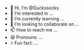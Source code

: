 - 👋 Hi, I’m @Duckssocks
- 👀 I’m interested in ...
- 🌱 I’m currently learning ...
- 💞️ I’m looking to collaborate on ...
- 📫 How to reach me ...
- 😄 Pronouns: ...
- ⚡ Fun fact: ...

<!---
Duckssocks/Duckssocks is a ✨ special ✨ repository because its `README.md` (this file) appears on your GitHub profile.
You can click the Preview link to take a look at your changes.
--->
